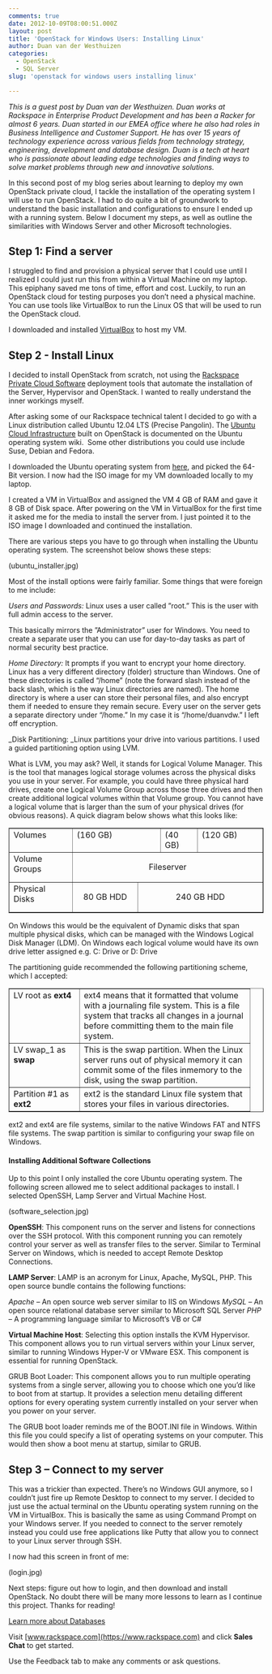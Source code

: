 ```yaml
---
comments: true
date: 2012-10-09T08:00:51.000Z
layout: post
title: 'OpenStack for Windows Users: Installing Linux'
author: Duan van der Westhuizen
categories:
  - OpenStack
  - SQL Server
slug: 'openstack for windows users installing linux'

---
```

_This is a guest post by Duan van der Westhuizen. Duan works at Rackspace in Enterprise Product Development and has been a Racker for almost 6 years. Duan started in our EMEA office where he also had roles in Business Intelligence and Customer Support. He has over 15 years of technology experience across various fields from technology strategy, engineering, development and database design. Duan is a tech at heart who is passionate about leading edge technologies and finding ways to solve market problems through new and innovative solutions._

In this second post of my blog series about learning to deploy my own OpenStack private cloud, I tackle the installation of the operating system I will use to run OpenStack. I had to do quite a bit of groundwork to understand the basic installation and configurations to ensure I ended up with a running system. Below I document my steps, as well as outline the similarities with Windows Server and other Microsoft technologies.

<!--more-->

## Step 1: Find a server


I struggled to find and provision a physical server that I could use until I realized I could just run this from within a Virtual Machine on my laptop. This epiphany saved me tons of time, effort and cost. Luckily, to run an OpenStack cloud for testing purposes you don’t need a physical machine. You can use tools like VirtualBox to run the Linux OS that will be used to run the OpenStack cloud.

I downloaded and installed [VirtualBox](https://www.virtualbox.org/) to host my VM.


## Step 2 - Install Linux


I decided to install OpenStack from scratch, not using the [Rackspace Private Cloud Software](https://www.rackspace.com/cloud/private/) deployment tools that automate the installation of the Server, Hypervisor and OpenStack. I wanted to really understand the inner workings myself.

After asking some of our Rackspace technical talent I decided to go with a Linux distribution called Ubuntu 12.04 LTS (Precise Pangolin). The [Ubuntu Cloud Infrastructure](https://help.ubuntu.com/community/UbuntuCloudInfrastructure) built on OpenStack is documented on the Ubuntu operating system wiki.  Some other distributions you could use include Suse, Debian and Fedora.

I downloaded the Ubuntu operating system from [here](https://www.ubuntu.com/download/server), and picked the 64-Bit version. I now had the ISO image for my VM downloaded locally to my laptop.

I created a VM in VirtualBox and assigned the VM 4 GB of RAM and gave it 8 GB of Disk space. After powering on the VM in VirtualBox for the first time it asked me for the media to install the server from. I just pointed it to the ISO image I downloaded and continued the installation.

There are various steps you have to go through when installing the Ubuntu operating system. The screenshot below shows these steps:


(ubuntu_installer.jpg)


Most of the install options were fairly familiar. Some things that were foreign to me include:

_Users and Passwords:_ Linux uses a user called ”root.” This is the user with full admin access to the server.

This basically mirrors the ”Administrator” user for Windows. You need to create a separate user that you can use for day-to-day tasks as part of normal security best practice.

_Home Directory:_ It prompts if you want to encrypt your home directory. Linux has a very different directory (folder) structure than Windows. One of these directories is called “/home” (note the forward slash instead of the back slash, which is the way Linux directories are named). The home directory is where a user can store their personal files, and also encrypt them if needed to ensure they remain secure. Every user on the server gets a separate directory under “/home.” In my case it is “/home/duanvdw.” I left off encryption.

_Disk Partitioning: _Linux partitions your drive into various partitions. I used a guided partitioning option using LVM.

What is LVM, you may ask? Well, it stands for Logical Volume Manager. This is the tool that manages logical storage volumes across the physical disks you use in your server. For example, you could have three physical hard drives, create one Logical Volume Group across those three drives and then create additional logical volumes within that Volume group. You cannot have a logical volume that is larger than the sum of your physical drives (for obvious reasons). A quick diagram below shows what this looks like:

<table border="1" cellspacing="0" cellpadding="0">
<tbody>
<tr>
<td valign="top" width="108">Volumes</td>
<td colspan="2" valign="top" width="167"> (160 GB)</td>
<td valign="top" width="56">(40 GB)</td>
<td valign="top" width="112">(120 GB)</td>
</tr>
<tr>
<td valign="top" width="108">Volume Groups</td>
<td colspan="4" valign="top" width="335">
<p align="center">Fileserver</p>
</td>
</tr>
<tr>
<td valign="top" width="108">Physical Disks</td>
<td valign="top" width="112">
<p align="center">80 GB HDD</p>
</td>
<td colspan="3" valign="top" width="223">
<p align="center">240 GB HDD</p>
</td>
</tr>
</tbody>
</table>

On Windows this would be the equivalent of Dynamic disks that span multiple physical disks, which can be managed with the Windows Logical Disk Manager (LDM). On Windows each logical volume would have its own drive letter assigned e.g. C: Drive or D: Drive

The partitioning guide recommended the following partitioning scheme, which I accepted:

<table border="1" cellspacing="0" cellpadding="0">
<tbody>
<tr>
<td valign="top" width="122">LV root as <strong>ext4</strong></td>
<td valign="top" width="320">ext4 means that it formatted that volume with a journaling file system. This is a file system that tracks all changes in a journal before committing them to the main file system.</td>
</tr>
<tr>
<td valign="top" width="122">LV swap_1 as <strong>swap</strong></td>
<td valign="top" width="320">This is the swap partition. When the Linux server runs out of physical memory it can commit some of the files inmemory to the disk, using the swap partition.</td>
</tr>
<tr>
<td valign="top" width="122">Partition #1 as <strong>ext2</strong></td>
<td valign="top" width="320">ext2 is the standard Linux file system that stores your files in various directories.</td>
</tr>
</tbody>
</table>

ext2 and ext4 are file systems, similar to the native Windows FAT and NTFS file systems. The swap partition is similar to configuring your swap file on Windows.


#### Installing Additional Software Collections


Up to this point I only installed the core Ubuntu operating system. The following screen allowed me to select additional packages to install. I selected OpenSSH, Lamp Server and Virtual Machine Host.

(software_selection.jpg)

**OpenSSH**: This component runs on the server and listens for connections over the SSH protocol. With this component running you can remotely control your server as well as transfer files to the server. Similar to Terminal Server on Windows, which is needed to accept Remote Desktop Connections.

**LAMP Server**: LAMP is an acronym for Linux, Apache, MySQL, PHP. This open source bundle contains the following functions:

_Apache_ – An open source web server similar to IIS on Windows
_MySQL_ – An open source relational database server similar to Microsoft SQL Server
_PHP_ – A programming language similar to Microsoft’s VB or C#

**Virtual Machine Host**: Selecting this option installs the KVM Hypervisor. This component allows you to run virtual servers within your Linux server, similar to running Windows Hyper-V or VMware ESX. This component is essential for running OpenStack.

GRUB Boot Loader: This component allows you to run multiple operating systems from a single server, allowing you to choose which one you’d like to boot from at startup. It provides a selection menu detailing different options for every operating system currently installed on your server when you power on your server.

The GRUB boot loader reminds me of the BOOT.INI file in Windows. Within this file you could specify a list of operating systems on your computer. This would then show a boot menu at startup, similar to GRUB.


## Step 3 – Connect to my server


This was a trickier than expected. There’s no Windows GUI anymore, so I couldn’t just fire up Remote Desktop to connect to my server. I decided to just use the actual terminal on the Ubuntu operating system running on the VM in VirtualBox. This is basically the same as using Command Prompt on your Windows server. If you needed to connect to the server remotely instead you could use free applications like Putty that allow you to connect to your Linux server through SSH.

I now had this screen in front of me:

(login.jpg)

Next steps: figure out how to login, and then download and install OpenStack. No doubt there will be many more lessons to learn as I continue this project. Thanks for reading!

<a class="cta blue" id="cta" href="https://www.rackspace.com/dba-services">Learn more about Databases</a>

Visit [www.rackspace.com](https://www.rackspace.com) and click **Sales Chat**
to get started.

Use the Feedback tab to make any comments or ask questions.

